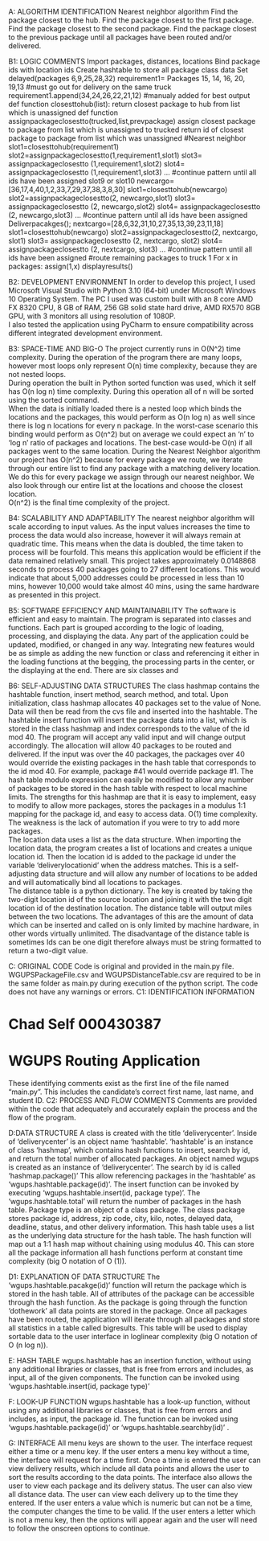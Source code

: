 A: ALGORITHM IDENTIFICATION
Nearest neighbor algorithm 
Find the package closest to the hub.  Find the package closest to the first package.  Find the package closest to the second package. Find the package closest to the previous package until all packages have been routed and/or delivered.

B1: LOGIC COMMENTS
Import packages, distances, locations
Bind package ids with location ids
Create hashtable to store all package class data
Set delayed(packages 6,9,25,28,32)
requirement1= Packages 15, 14, 16, 20, 19,13 #must go out for delivery on the same truck
requirement1.append(34,24,26,22,21,12) #manualy added for best output
def function closesttohub(list):
	return closest package to hub from list which is unassigned
def function assignpackageclosestto(trucked,list,prevpackage)
	assign closest package to package from list which is unassigned to trucked
	return id of closest package to package from list which was unassigned
#Nearest neighbor 
    slot1=closesttohub(requirement1)
    slot2=assignpackageclosestto(1,requirement1,slot1)
    slot3= assignpackageclosestto (1,requirement1,slot2)
    slot4= assignpackageclosestto (1,requirement1,slot3)
    … #continue pattern until all ids have been assigned slot9 or slot10
    newcargo=[36,17,4,40,1,2,33,7,29,37,38,3,8,30]
    slot1=closesttohub(newcargo)
    slot2=assignpackageclosestto(2, newcargo,slot1)
    slot3= assignpackageclosestto (2, newcargo,slot2)
    slot4= assignpackageclosestto (2, newcargo,slot3)
     … #continue pattern until all ids have been assigned
Deliverpacakges();
    nextcargo=[28,6,32,31,10,27,35,13,39,23,11,18]
    slot1=closesttohub(newcargo)
    slot2=assignpackageclosestto(2, nextcargo, slot1)
    slot3= assignpackageclosestto (2, nextcargo, slot2)
    slot4= assignpackageclosestto (2, nextcargo, slot3)
     … #continue pattern until all ids have been assigned
#route remaining packages to truck 1
For x in packages:
	assign(1,x)
displayresults()

B2: DEVELOPMENT ENVIRONMENT
	In order to develop this project, I used Microsoft Visual Studio with Python 3.10 (64-bit) under Microsoft Windows 10 Operating System.  The PC I used was custom built with an 8 core AMD FX 8320 CPU, 8 GB of RAM, 256 GB solid state hard drive, AMD RX570 8GB GPU, with 3 monitors all using resolution of 1080P.   
I also tested the application using PyCharm to ensure compatibility across different integrated development environment.

B3: SPACE-TIME AND BIG-O
	The project currently runs in O(N^2) time complexity.   During the operation of the program there are many loops, however most loops only represent O(n) time complexity, because they are not nested loops.  
During operation the built in Python sorted function was used, which it self has O(n log n) time complexity.  During this operation all of n will be sorted using the sorted command.  
When the data is initially loaded there is a nested loop which binds the locations and the packages, this would perform as O(n log n) as well since there is log n locations for every n package.  In the worst-case scenario this binding would perform as O(n^2) but on average we could expect an ‘n’ to ‘log n’ ratio of packages and locations.  The best-case would-be O(n) if all packages went to the same location.
During the Nearest Neighbor algorithm our project has O(n^2) because for every package we route, we iterate through our entire list to find any package with a matching delivery location.  We do this for every package we assign through our nearest neighbor.  We also look through our entire list at the locations and choose the closest location.  
O(n^2) is the final time complexity of the project.

B4: SCALABILITY AND ADAPTABILITY
	The nearest neighbor algorithm will scale according to input values.  As the input values increases the time to process the data would also increase, however it will always remain at quadratic time.  This means when the data is doubled, the time taken to process will be fourfold.  This means this application would be efficient if the data remained relatively small.    This project takes approximately 0.0148868 seconds to process 40 packages going to 27 different locations.  This would indicate that about 5,000 addresses could be processed in less than 10 mins, however 10,000 would take almost 40 mins, using the same hardware as presented in this project.   

B5: SOFTWARE EFFICIENCY AND MAINTAINABILITY
The software is efficient and easy to maintain.  The program is separated into classes and functions.  Each part is grouped according to the logic of loading, processing, and displaying the data.  Any part of the application could be updated, modified, or changed in any way.  Integrating new features would be as simple as adding the new function or class and referencing it either in the loading functions at the begging, the processing parts in the center, or the displaying at the end.  There are six classes and 

B6: SELF-ADJUSTING DATA STRUCTURES
	    The class hashmap contains the hashtable function, insert method, search method, and total. Upon initialization, class hashmap allocates 40 packages set to the value of None.  Data will then be read from the cvs file and inserted into the hashtable.  The hashtable insert function will insert the package data into a list, which is stored in the class hashmap and index corresponds to the value of the id mod 40.  The program will accept any valid input and will change output accordingly.  The allocation will allow 40 packages to be routed and delivered.  If the input was over the 40 packages, the packages over 40 would override the existing packages in the hash table that corresponds to the id mod 40. For example, package #41 would override package #1.  The hash table modulo expression can easily be modified to allow any number of packages to be stored in the hash table with respect to local machine limits.  The strengths for this hashmap are that it is easy to implement, easy to modify to allow more packages, stores the packages in a modulus 1:1 mapping for the package id, and easy to access data.   O(1) time complexity.   The weakness is the lack of automation if you were to try to add more packages.  
	The location data uses a list as the data structure.  When importing the location data, the program creates a list of locations and creates a unique location id.  Then the location id is added to the package id under the variable ‘deliverylocationid’ when the address matches.  This is a self-adjusting data structure and will allow any number of locations to be added and will automatically bind all locations to packages.  
	The distance table is a python dictionary.  The key is created by taking the two-digit location id of the source location and joining it with the two digit location id of the destination location.  The distance table will output miles between the two locations.  The advantages of this are the amount of data which can be inserted and called on is only limited by machine hardware, in other words virtually unlimited. The disadvantage of the distance table is sometimes Ids can be one digit therefore always must be string formatted to return a two-digit value.  
	
C: ORIGINAL CODE
Code is original and provided in the main.py file.  WGUPSPackageFile.csv and WGUPSDistanceTable.csv are required to be in the same folder as main.py during execution of the python script.  The code does not have any warnings or errors.
C1: IDENTIFICATION INFORMATION
# Chad Self 000430387
# WGUPS Routing Application
These identifying comments exist as the first line of the file named “main.py”. This includes the candidate’s correct first name, last name, and student ID.
C2: PROCESS AND FLOW COMMENTS
Comments are provided within the code that adequately and accurately explain the process and the flow of the program.

D:DATA STRUCTURE
	A class is created with the title ‘deliverycenter’.  Inside of ‘deliverycenter’ is an object name ‘hashtable’.  ‘hashtable’ is an instance of class ‘hashmap’, which contains hash functions to insert, search by id, and return the total number of allocated packages.  An object named wgups is created as an instance of ‘deliverycenter’.  The search by id is called ‘hashmap.package()’ This allow referencing packages in the ‘hashtable’ as ‘wgups.hashtable.package(id)’.  The insert function can be invoked by executing ‘wgups.hashtable.insert(id, package type)’.  The ‘wgups.hashtable.total’ will return the number of packages in the hash table.  Package type is an object of a class package.  The class package stores package id, address, zip code, city, kilo, notes, delayed data, deadline, status, and other delivery information. This hash table uses a list as the underlying data structure for the hash table.  The hash function will map out a 1:1 hash map without chaining using modulus 40. 
This can store all the package information all hash functions perform at constant time complexity (big O notation of O (1)).

D1: EXPLANATION OF DATA STRUCTURE
The ‘wgups.hashtable.pacakge(id)’ function will return the package which is stored in the hash table.  All of attributes of the package can be accessible through the hash function.  As the package is going through the function ‘dothework’ all data points are stored in the package.  Once all packages have been routed, the application will iterate through all packages and store all statistics in a table called bigresults.  This table will be used to display sortable data to the user interface in loglinear complexity (big O notation of O (n log n)). 

E: HASH TABLE
wgups.hashtable has an insertion function, without using any additional libraries or classes, that is free from errors and includes, as input, all of the given components. The function can be invoked using ‘wgups.hashtable.insert(id, package type)’

F: LOOK-UP FUNCTION
wgups.hashtable has a look-up function, without using any additional libraries or classes, that is free from errors and includes, as input, the package id. The function can be invoked using ‘wgups.hashtable.package(id)’ or ‘wgups.hashtable.searchby(id)’ .

G: INTERFACE
All menu keys are shown to the user.  The interface request either a time or a menu key.  If the user enters a menu key without a time, the interface will request for a time first.  Once a time is entered the user can view delivery results, which include all data points and allows the user to sort the results according to the data points.  The interface also allows the user to view each package and its delivery status.  The user can also view all distance data.  The user can view each delivery up to the time they entered.  If the user enters a value which is numeric but can not be a time, the computer changes the time to be valid.  If the user enters a letter which is not a menu key, then the options will appear again and the user will need to follow the onscreen options to continue.  
